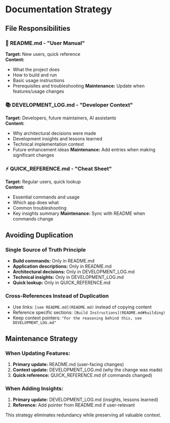 # Documentation Strategy

## File Responsibilities

### 📖 **README.md** - "User Manual"
**Target:** New users, quick reference  
**Content:** 
- What the project does
- How to build and run
- Basic usage instructions
- Prerequisites and troubleshooting
**Maintenance:** Update when features/usage changes

### 📚 **DEVELOPMENT_LOG.md** - "Developer Context"  
**Target:** Developers, future maintainers, AI assistants  
**Content:**
- Why architectural decisions were made
- Development insights and lessons learned
- Technical implementation context
- Future enhancement ideas
**Maintenance:** Add entries when making significant changes

### ⚡ **QUICK_REFERENCE.md** - "Cheat Sheet"
**Target:** Regular users, quick lookup  
**Content:**
- Essential commands and usage
- Which app does what
- Common troubleshooting
- Key insights summary
**Maintenance:** Sync with README when commands change

## Avoiding Duplication

### Single Source of Truth Principle
- **Build commands:** Only in README.md
- **Application descriptions:** Only in README.md  
- **Architectural decisions:** Only in DEVELOPMENT_LOG.md
- **Technical insights:** Only in DEVELOPMENT_LOG.md
- **Quick lookup:** Only in QUICK_REFERENCE.md

### Cross-References Instead of Duplication
- Use links: `[see README.md](README.md)` instead of copying content
- Reference specific sections: `[Build Instructions](README.md#building)`
- Keep context pointers: `"For the reasoning behind this, see DEVELOPMENT_LOG.md"`

## Maintenance Strategy

### When Updating Features:
1. **Primary update:** README.md (user-facing changes)
2. **Context update:** DEVELOPMENT_LOG.md (why the change was made)
3. **Quick reference:** QUICK_REFERENCE.md (if commands changed)

### When Adding Insights:
1. **Primary update:** DEVELOPMENT_LOG.md (insights, lessons learned)
2. **Reference:** Add pointer from README.md if user-relevant

This strategy eliminates redundancy while preserving all valuable context.


